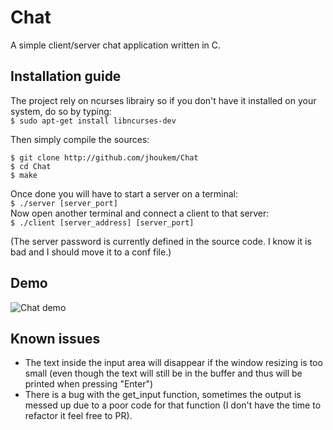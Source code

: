 # Chat
A simple client/server chat application written in C.  

## Installation guide
The project rely on ncurses librairy so if you don't have it installed on your system, do so by typing:  
`$ sudo apt-get install libncurses-dev`

Then simply compile the sources:  
```
$ git clone http://github.com/jhoukem/Chat
$ cd Chat
$ make
```

Once done you will have to start a server on a terminal:  
`$ ./server [server_port]`  
Now open another terminal and connect a client to that server:  
`$ ./client [server_address] [server_port]`

(The server password is currently defined in the source code. I know it is bad and I should move it to a conf file.)  

## Demo
<img src="https://cloud.githubusercontent.com/assets/9862039/26371402/9b32ff3c-3fc8-11e7-9391-65075f73f1d9.png" alt="Chat demo" />

## Known issues
- The text inside the input area will disappear if the window resizing is too small (even though the text will still be in the buffer and thus will be printed when pressing "Enter")
- There is a bug with the get_input function, sometimes the output is messed up due to a poor code for that function (I don't have the time to refactor it feel free to PR).

